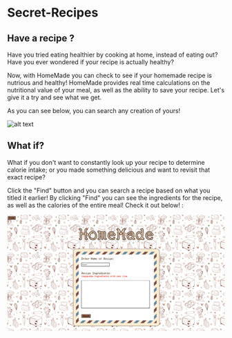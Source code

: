 # Secret-Recipes

## Have a recipe ?

Have you tried eating healthier by cooking at home, instead of eating out? Have you ever wondered if your recipe is actually healthy?

Now, with HomeMade you can check to see if your homemade recipe is nutrious and healthy! HomeMade provides real time calculations on the nutritional value of your meal, as well as the ability to save your recipe. Let's give it a try and see what we get.

As you can see below, you can search any creation of yours!

 ![alt text](demogif/firstdemo.gif)

 ## What if?

 What if you don't want to constantly look up your recipe to determine calorie intake; or you made something delicious and want to revisit that exact recipe?

 Click the "Find" button and you can search a recipe based on what you titled it earlier! By clicking "Find" you can see the ingredients for the recipe, as well as the calories of the entire meal!
 Check it out below! :


  ![alt text](demogif/demo2.gif)